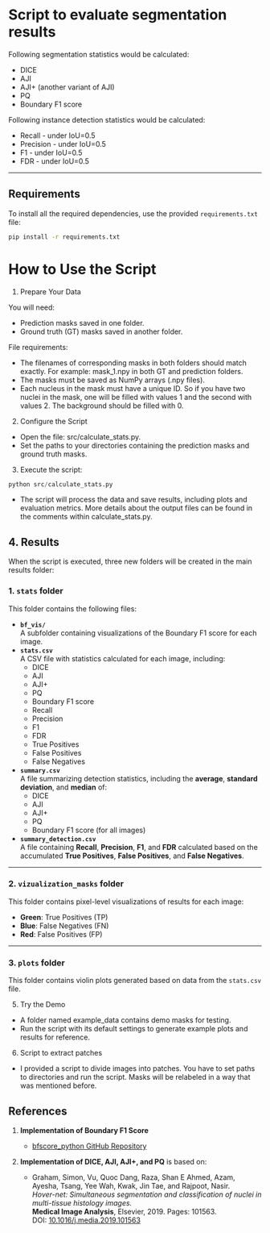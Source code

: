 # Script to evaluate segmentation results

Following segmentation statistics would be calculated:
- DICE
- AJI
- AJI+ (another variant of AJI)
- PQ
- Boundary F1 score
      
Following instance detection statistics would be calculated:
- Recall -  under IoU=0.5
- Precision -  under IoU=0.5
- F1 -  under IoU=0.5
- FDR -  under IoU=0.5

---

## Requirements

To install all the required dependencies, use the provided `requirements.txt` file:

```bash
pip install -r requirements.txt
```

# How to Use the Script

1. Prepare Your Data

You will need:
- Prediction masks saved in one folder.
- Ground truth (GT) masks saved in another folder.

File requirements:
- The filenames of corresponding masks in both folders should match exactly. For example: mask_1.npy in both GT and prediction folders.
- The masks must be saved as NumPy arrays (.npy files).
- Each nucleus in the mask must have a unique ID. So if you have two nuclei in the mask, one will be filled with values 1 and the second with values 2. The background should be filled with 0.

2. Configure the Script
- Open the file: src/calculate_stats.py.
- Set the paths to your directories containing the prediction masks and ground truth masks.

3. Execute the script:

```python
python src/calculate_stats.py
```
- The script will process the data and save results, including plots and evaluation metrics. More details about the output files can be found in the comments within calculate_stats.py.

## 4. Results

When the script is executed, three new folders will be created in the main results folder:

### 1. **`stats` folder**  
This folder contains the following files:
- **`bf_vis/`**  
  A subfolder containing visualizations of the Boundary F1 score for each image.
- **`stats.csv`**  
  A CSV file with statistics calculated for each image, including:
  - DICE  
  - AJI  
  - AJI+  
  - PQ  
  - Boundary F1 score  
  - Recall  
  - Precision  
  - F1  
  - FDR  
  - True Positives  
  - False Positives  
  - False Negatives
- **`summary.csv`**  
  A file summarizing detection statistics, including the **average**, **standard deviation**, and **median** of:
  - DICE  
  - AJI  
  - AJI+  
  - PQ  
  - Boundary F1 score (for all images)
- **`summary_detection.csv`**  
  A file containing **Recall**, **Precision**, **F1**, and **FDR** calculated based on the accumulated **True Positives**, **False Positives**, and **False Negatives**.

---

### 2. **`vizualization_masks` folder**  
This folder contains pixel-level visualizations of results for each image:
- **Green**: True Positives (TP)  
- **Blue**: False Negatives (FN)  
- **Red**: False Positives (FP)

---

### 3. **`plots` folder**  
This folder contains violin plots generated based on data from the `stats.csv` file.

5. Try the Demo
- A folder named example_data contains demo masks for testing.
- Run the script with its default settings to generate example plots and results for reference.

6. Script to extract patches
- I provided a script to divide images into patches. You have to set paths to directories and run the script. Masks will be relabeled in a way that was mentioned before.
  
## References

1. **Implementation of Boundary F1 Score**  
   - [bfscore_python GitHub Repository](https://github.com/minar09/bfscore_python)

2. **Implementation of DICE, AJI, AJI+, and PQ** is based on:  

   - Graham, Simon, Vu, Quoc Dang, Raza, Shan E Ahmed, Azam, Ayesha, Tsang, Yee Wah, Kwak, Jin Tae, and Rajpoot, Nasir.  
     *Hover-net: Simultaneous segmentation and classification of nuclei in multi-tissue histology images.*  
     **Medical Image Analysis**, Elsevier, 2019. Pages: 101563.  
     DOI: [10.1016/j.media.2019.101563](https://doi.org/10.1016/j.media.2019.101563)
